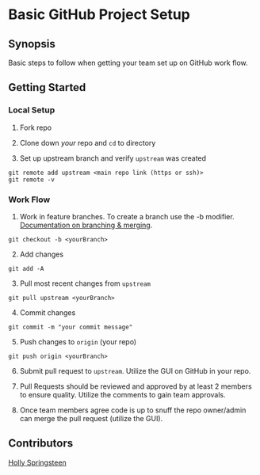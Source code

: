 # Basic GitHub Project Setup

## Synopsis

Basic steps to follow when getting your team set up on GitHub work flow.

## Getting Started

### Local Setup

1. Fork repo

2. Clone down _your_ repo and `cd` to directory

3. Set up upstream branch and verify `upstream` was created

  ```
  git remote add upstream <main repo link (https or ssh)>
  git remote -v
  ```

### Work Flow

1. Work in feature branches. To create a branch use the -b modifier. [Documentation on branching & merging](https://git-scm.com/book/en/v2/Git-Branching-Basic-Branching-and-Merging).

  ```
  git checkout -b <yourBranch>
  ```

2. Add changes

  ```
  git add -A
  ```

3. Pull most recent changes from `upstream`

  ```
  git pull upstream <yourBranch>
  ```

4. Commit changes

  ```
  git commit -m "your commit message"
  ```

5. Push changes to `origin` (your repo)

  ```
  git push origin <yourBranch>
  ```

6. Submit pull request to `upstream`. Utilize the GUI on GitHub in your repo.

7. Pull Requests should be reviewed and approved by at least 2 members to ensure quality. Utilize the comments to gain team approvals.

8. Once team members agree code is up to snuff the repo owner/admin can merge the pull request (utilize the GUI).

## Contributors

[Holly Springsteen](https://github.com/badwolf7)